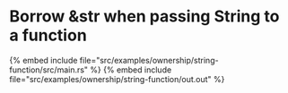 # Borrow &str when passing String to a function

{% embed include file="src/examples/ownership/string-function/src/main.rs" %}
{% embed include file="src/examples/ownership/string-function/out.out" %}


